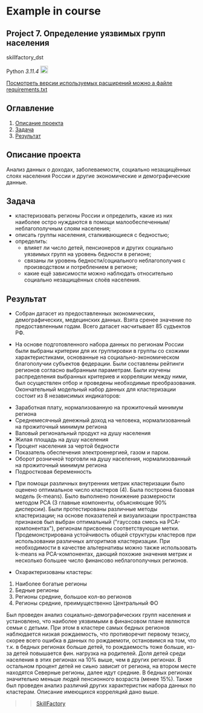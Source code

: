 Example in course
==================
Project 7. Определение уязвимых групп населения
--------------------------

skillfactory_dst

Python *3.11.4*
<img src="https://user-images.githubusercontent.com/11718525/197611877-583a0bb2-a8fb-4275-8827-39f2f06ade6c.png" alt="drawing" width="20"/>

[Посмотреть версии используемых расширений можно а файле requirements.txt](requirements.txt)

Оглавление
-----------
1.  [Описание проекта](#one)
2.  [Задача](#two)
3.  [Результат](#tre)

Описание проекта <a name="one"></a>
-----------------
Анализ данных о доходах, заболеваемости, социально незащищённых слоях населения России и другие экономические и
демографические данные.

Задача <a name="two"></a>
------------------
* кластеризовать регионы России и определить, какие из них наиболее
остро нуждаются в помощи малообеспеченным/неблагополучным
слоям населения;
* описать группы населения, сталкивающиеся с бедностью;
* определить:
    * влияет ли число детей, пенсионеров и других социально уязвимых
групп на уровень бедности в регионе;
    * связаны ли уровень бедности/социального неблагополучия с
производством и потреблением в регионе;
    * какие ещё зависимости можно наблюдать относительно
социально незащищённых слоёв населения.


Результат <a name="tre"></a>
---------
* Собран датасет из предоставленных экономических, демографических, медецинских данных. Взята сренее значение по предоставленным годам. Всего датасет насчитывает 85 судъектов РФ.

* На основе подготовленного набора данных по регионам России были выбраны критерии для их группировки в группы со схожими характеристиками, основанные на социально-экономическом благополучии субъектов федерации. Были составлены рейтинги регионов согласно выбранным параметрам. Были изучены распределения выбранных критериев и корреляции между ними, был осуществлен отбор и проведены необходимые преобразования. Окончательный модельный набор данных для кластеризации состоит из 8 независимых индикаторов:

-  Заработная плату, нормализованную на прожиточный минимум региона
- Среднемесячный денежный доход на человека, нормализованный на прожиточный минимум региона
- Валовый  региональный продукт на душу населения
- Жилая площадь на душу населения
- Процент населения за чертой бедности
- Показатель обеспечения электроенергией, газом и паром.
- Оборот розничной торговли на душу населения, нормализованный на прожиточный минимум региона
- Подростковая беременность

* При помощи различных внутренних метрик кластеризации было оценено оптимальное число кластеров (4). Была построена базовая модель (k-means). Было выполнено понижение размерности методом PCA (3 главные компоненты, объясняющие 90% дисперсии). Были протестированы различные методы кластеризации; на основе показателей и визуализации пространства признаков был выбран оптимальный ("гауссова смесь на PCA-компонентах"), регионам присвоены соответствующие метки. Продемонстрирована устойчивость общей структуры кластеров при использовании различных алгоритмов кластеризации. При необходимости в качестве альтернативы можно также использовать k-means на PCA-компонентах, дающий похожие значения метрик и несколько большее число финансово неблагополучных регионов.

* Охарактеризованы кластеры:

1. Наиболее богатые регионы
2. Бедные регионы
3. Регионы средние, большое кол-во регионов
4. Регионы средние, преимущественно Центральный ФО

Был проведен анализ социально-демографических групп населения и установлено, что наиболее уязвимыми в финансовом плане являются семьи с детьми. При этом в кластере самых бедных регионов наблюдается низкая рождаемость, что противоречит первому тезису, скорее всего ошибка в данных по рождаемоти, остановимся на том, что т.к. в бедных регионах больше детей, то рождаемость тоже больше, из-за детей повышается фин. нагрузка на родителей. Доля детей среди населения в этих регионах на 10% выше, чем в других регионах. В остальном процент детей не сиьно зависит от региона, на втором месте находятся Северные регионы, далее идут средние. В бедных регионах значительно меньше людей пенсионного возраста (менее 15%). Также был проведен анализ различий других характеристик набора данных по кластерам. Описание имеющихся корреляций дано выше.

>>[SkillFactory](https://skillfactory.ru/courses/data-science "SFDST")
<a name="four"></a>